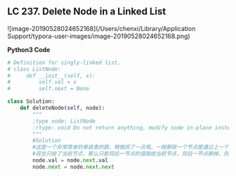 ## LC 237. Delete Node in a Linked List

![image-20190528024652168](/Users/chenxi/Library/Application Support/typora-user-images/image-20190528024652168.png)



**Python3 Code**

```python
# Definition for singly-linked list.
# class ListNode:
#     def __init__(self, x):
#         self.val = x
#         self.next = None

class Solution:
    def deleteNode(self, node):
        """
        :type node: ListNode
        :rtype: void Do not return anything, modify node in-place instead.
        """
        #Solution
        #这是一个非常简单的单链表的题，稍微拐了一点弯。一般删除一个节点是通过上一个节点来操作，
        #现在只给了当前节点，那么只能将后一节点的值赋给当前节点，将后一节点删掉，则相当于删掉了“当前节点”。
        node.val = node.next.val
        node.next = node.next.next
```

